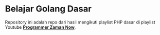 # Belajar Golang Dasar
Repository ini adalah repo dari hasil mengikuti playlist PHP dasar di playlist Youtube [**Programmer Zaman Now**](https://youtu.be/TaBWhb5SPfc?si=9fGpHTkaUS4eovPg).

